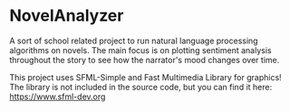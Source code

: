 # NovelAnalyzer

A sort of school related project to run natural language processing algorithms on novels. The main focus is on plotting sentiment analysis throughout the story to see how the narrator's mood changes over time.

This project uses SFML-Simple and Fast Multimedia Library for graphics! The library is not included in the source code, but you can find it here: https://www.sfml-dev.org
